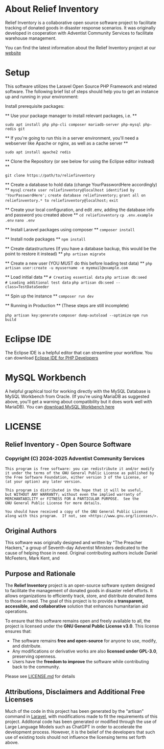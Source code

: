 # About Relief Inventory

Relief Inventory is a collaborative open source software project to facilitate tracking of donated goods in disaster response scenarios. 
It was originally developed in cooperation with Adventist Community Services to facilitate warehouse management.

You can find the latest information about the Relief Inventory project at our [website](https://reliefinventory.fiforms.net)

# Setup 

This software utilizes the Laravel Open Source PHP Framework and related software. The following brief list of steps
should help you to get an instance up and running in your environment:

Install prerequisite packages:

** Use your package manager to install relevant packages, i.e. **

  `sudo apt install php php-cli composer mariadb-server php-mysql php-redis git`
  
** If you're going to run this in a server environment, you'll need a webserver like Apache or nginx, as well as a cache server **

  `sudo apt install apache2 redis`

** Clone the Repository (or see below for using the Eclipse editor instead) **

  `git clone https://path/to/reliefinventory`

** Create a database to hold data (change YourPasswordHere accordingly) **
  `mysql`
  `create user reliefinventory@localhost identified by 'YourPasswordHere';`
  `create database reliefinventory;`
  `grant all on reliefinventory.* to reliefinventory@localhost;`
  `exit`

** Create your local configuration, and edit .env, adding the database info and password you created above **
  `cd reliefinventory`
  `cp .env.example .env`
  `nano .env`

** Install Laravel packages using composer **
  `composer install`
  
** Install node packages **
  `npm install`

** Create datastructures (If you have a database backup, this would be the point to restore it instead) **
  `php artisan migrate`
  
** Create a new user (YOU MUST do this before loading test data) **
  `php artisan user:create -u myusername -e myemail@example.com`
  
** Load initial data **
  `# Creating essential data`
  `php artisan db:seed`  
  `# Loading additional test data`
  `php artisan db:seed --class=TestDataSeeder`

** Spin up the instance **
  `composer run dev`
  
** Running in Production **
(These steps are still incomplete)

  `php artisan key:generate`
  `composer dump-autoload --optimize`
  `npm run build`
  
  
# Eclipse IDE

The Eclipse IDE is a helpful editor that can streamline your workflow. You can download [Eclipse IDE for PHP Developers](https://www.eclipse.org/downloads/packages/)

# MySQL Workbench

A helpful graphical tool for working directly with the MySQL Database is MySQL Workbench from Oracle. (If you're using MariaDB as suggested above, you'll get a warning about compatibility but it does work well with MariaDB). You can [download MySQL Workbench here](https://www.mysql.com/products/workbench/)


# LICENSE

## Relief Inventory - Open Source Software

### Copyright (C) 2024-2025 Adventist Community Services
    This program is free software: you can redistribute it and/or modify
    it under the terms of the GNU General Public License as published by
    the Free Software Foundation, either version 3 of the License, or
    (at your option) any later version.
    
    This program is distributed in the hope that it will be useful,
    but WITHOUT ANY WARRANTY; without even the implied warranty of
    MERCHANTABILITY or FITNESS FOR A PARTICULAR PURPOSE.  See the
    GNU General Public License for more details.
    
    You should have received a copy of the GNU General Public License
    along with this program.  If not, see <https://www.gnu.org/licenses/>.

## Original Authors
This software was originally designed and written by "The Preacher Hackers," a group of Seventh-day Adventist Ministers dedicated to the cause of helping those in need. Original contributing authors include Daniel McFeeters, Mark Kent, and 

## Purpose and Rationale
The **Relief Inventory** project is an open-source software system designed to facilitate the management of donated goods in disaster relief efforts. It allows organizations to efficiently track, store, and distribute donated items to those in need. The goal of this project is to provide a **transparent, accessible, and collaborative** solution that enhances humanitarian aid operations.

To ensure that this software remains open and freely available to all, the project is licensed under the **GNU General Public License v3.0**. This license ensures that:
- The software remains **free and open-source** for anyone to use, modify, and distribute.
- Any modifications or derivative works are also **licensed under GPL-3.0**, preserving openness.
- Users have the **freedom to improve** the software while contributing back to the community.

Please see [LICENSE.md](LICENSE.md) for details

## Attributions, Disclaimers and Additional Free Licenses
Much of the code in this project has been generated by the "artisan" command in [Laravel](https://laravel.com/), with modifications made to fit the requirements of this project. Additonal code has been generated or modified through the use of Large Language Models such as ChatGPT in order to accelerate the development process. However, it is the belief of the developers that such use of existing tools should not influence the licensing terms set forth above. 


